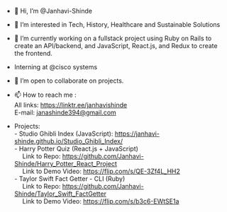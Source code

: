 - 👋 Hi, I’m @Janhavi-Shinde
- 👀 I’m interested in Tech, History, Healthcare and Sustainable Solutions
- 🌱 I’m currently working on a fullstack project using Ruby on Rails to create an API/backend, and JavaScript, React.js, and Redux to create the frontend.
- Interning at @cisco systems
- 💞️ I’m open to collaborate on projects.
- 📫 How to reach me : <br />
      All links: https://linktr.ee/janhavishinde <br />
      E-mail: janashinde394@gmail.com <br />
      
- Projects: <br />
      - Studio Ghibli Index (JavaScript): https://janhavi-shinde.github.io/Studio_Ghibli_Index/ <br />
      -  Harry Potter Quiz (React.js + JavaScript) <br />
          &emsp; Link to Repo: https://github.com/Janhavi-Shinde/Harry_Potter_React_Project <br />
          &emsp; Link to Demo Video: https://flip.com/s/QE-3Zf4L_HH2 <br /> 
      - Taylor Swift Fact Getter - CLI (Ruby) <br />
          &emsp; Link to Repo: https://github.com/Janhavi-Shinde/Taylor_Swift_FactGetter <br/>
          &emsp; Link to Demo Video: https://flip.com/s/b3c6-EWtSE1a
      
     

<!---
Janhavi-Shinde/Janhavi-Shinde is a ✨ special ✨ repository because its `README.md` (this file) appears on your GitHub profile.
You can click the Preview link to take a look at your changes.
--->
